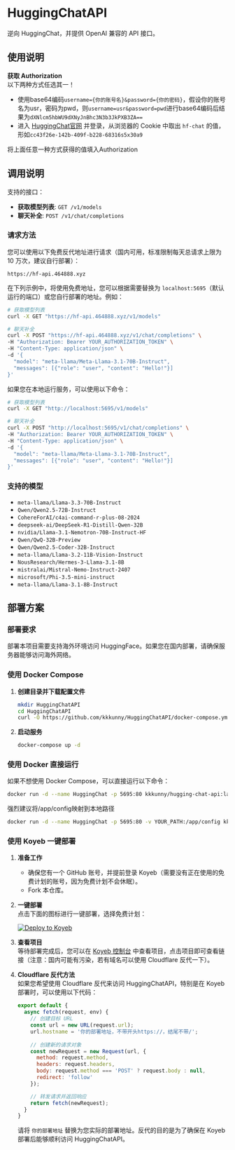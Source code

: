 # HuggingChatAPI

逆向 HuggingChat，并提供 OpenAI 兼容的 API 接口。

## 使用说明

**获取 Authorization**  
   以下两种方式任选其一！

   + 使用base64编码`username={你的账号名}&password={你的密码}`，假设你的账号名为usr，密码为pwd，则`username=usr&password=pwd`进行base64编码后结果为`dXNlcm5hbWU9dXNyJnBhc3N3b3JkPXB3ZA==`
   + 进入 [HuggingChat官网](https://huggingface.co/chat) 并登录，从浏览器的 Cookie 中取出 `hf-chat` 的值，形如`cc43f26e-142b-409f-b228-68316s5x30a9`

   将上面任意一种方式获得的值填入Authorization

## 调用说明

支持的接口：

- **获取模型列表**: `GET /v1/models`
- **聊天补全**: `POST /v1/chat/completions`

### 请求方法

您可以使用以下免费反代地址进行请求（国内可用，标准限制每天总请求上限为 10 万次，建议自行部署）：

`https://hf-api.464888.xyz`

在下列示例中，将使用免费地址，您可以根据需要替换为 `localhost:5695`（默认运行的端口）或您自行部署的地址。例如：

```bash
# 获取模型列表
curl -X GET "https://hf-api.464888.xyz/v1/models"

# 聊天补全
curl -X POST "https://hf-api.464888.xyz/v1/chat/completions" \
-H "Authorization: Bearer YOUR_AUTHORIZATION_TOKEN" \
-H "Content-Type: application/json" \
-d '{
  "model": "meta-llama/Meta-Llama-3.1-70B-Instruct",
  "messages": [{"role": "user", "content": "Hello!"}]
}'
```

如果您在本地运行服务，可以使用以下命令：

```bash
# 获取模型列表
curl -X GET "http://localhost:5695/v1/models"

# 聊天补全
curl -X POST "http://localhost:5695/v1/chat/completions" \
-H "Authorization: Bearer YOUR_AUTHORIZATION_TOKEN" \
-H "Content-Type: application/json" \
-d '{
  "model": "meta-llama/Meta-Llama-3.1-70B-Instruct",
  "messages": [{"role": "user", "content": "Hello!"}]
}'
```

### 支持的模型

- `meta-llama/Llama-3.3-70B-Instruct`
- `Qwen/Qwen2.5-72B-Instruct`
- `CohereForAI/c4ai-command-r-plus-08-2024`
- `deepseek-ai/DeepSeek-R1-Distill-Qwen-32B`
- `nvidia/Llama-3.1-Nemotron-70B-Instruct-HF`
- `Qwen/QwQ-32B-Preview`
- `Qwen/Qwen2.5-Coder-32B-Instruct`
- `meta-llama/Llama-3.2-11B-Vision-Instruct`
- `NousResearch/Hermes-3-Llama-3.1-8B`
- `mistralai/Mistral-Nemo-Instruct-2407`
- `microsoft/Phi-3.5-mini-instruct`
- `meta-llama/Llama-3.1-8B-Instruct`

## 部署方案

### 部署要求

部署本项目需要支持海外环境访问 HuggingFace。如果您在国内部署，请确保服务器能够访问海外网络。

### 使用 Docker Compose

1. **创建目录并下载配置文件**

   ```bash
   mkdir HuggingChatAPI
   cd HuggingChatAPI
   curl -O https://github.com/kkkunny/HuggingChatAPI/docker-compose.yml
   ```

2. **启动服务**

   ```bash
   docker-compose up -d
   ```

### 使用 Docker 直接运行

如果不想使用 Docker Compose，可以直接运行以下命令：

```bash
docker run -d --name HuggingChat -p 5695:80 kkkunny/hugging-chat-api:latest
```

强烈建议将/app/config映射到本地路径

```bash
docker run -d --name HuggingChat -p 5695:80 -v YOUR_PATH:/app/config kkkunny/hugging-chat-api:latest
```

### 使用 Koyeb 一键部署

1. **准备工作**  
   - 确保您有一个 GitHub 账号，并提前登录 Koyeb（需要没有正在使用的免费计划的账号，因为免费计划不会休眠）。
   - Fork 本仓库。

2. **一键部署**  
   点击下面的图标进行一键部署，选择免费计划：

   [![Deploy to Koyeb](https://www.koyeb.com/static/images/deploy/button.svg)](https://app.koyeb.com/deploy?name=huggingchatapi&type=git&repository=2328760190%2FHuggingChatAPI&branch=master&builder=dockerfile&regions=was&env%5B%5D=&ports=80%3Bhttp%3B%2F)

3. **查看项目**  
   等待部署完成后，您可以在 [Koyeb 控制台](https://app.koyeb.com/) 中查看项目，点击项目即可查看链接（注意：国内可能有污染，若有域名可以使用 Cloudflare 反代一下）。

4. **Cloudflare 反代方法**  
   如果您希望使用 Cloudflare 反代来访问 HuggingChatAPI，特别是在 Koyeb 部署时，可以使用以下代码：

   ```javascript
   export default {
     async fetch(request, env) {
       // 创建目标 URL
       const url = new URL(request.url);
       url.hostname = '你的部署地址，不带开头https://，结尾不带/';
       
       // 创建新的请求对象
       const newRequest = new Request(url, {
         method: request.method,
         headers: request.headers,
         body: request.method === 'POST' ? request.body : null,
         redirect: 'follow'
       });

       // 转发请求并返回响应
       return fetch(newRequest);
     }
   }
   ```

   请将 `你的部署地址` 替换为您实际的部署地址。反代的目的是为了确保在 Koyeb 部署后能够顺利访问 HuggingChatAPI。
